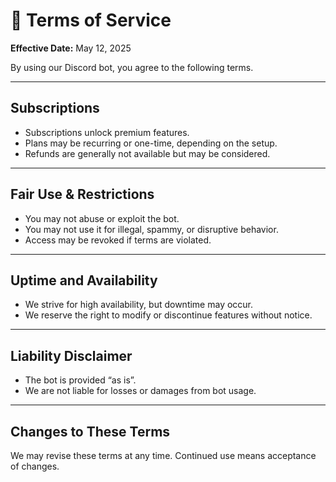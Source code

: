 # 📄 Terms of Service

**Effective Date:** May 12, 2025

By using our Discord bot, you agree to the following terms.

---

## Subscriptions

- Subscriptions unlock premium features.
- Plans may be recurring or one-time, depending on the setup.
- Refunds are generally not available but may be considered.

---

## Fair Use & Restrictions

- You may not abuse or exploit the bot.
- You may not use it for illegal, spammy, or disruptive behavior.
- Access may be revoked if terms are violated.

---

## Uptime and Availability

- We strive for high availability, but downtime may occur.
- We reserve the right to modify or discontinue features without notice.

---

## Liability Disclaimer

- The bot is provided “as is”.
- We are not liable for losses or damages from bot usage.

---

## Changes to These Terms

We may revise these terms at any time. Continued use means acceptance of changes.
